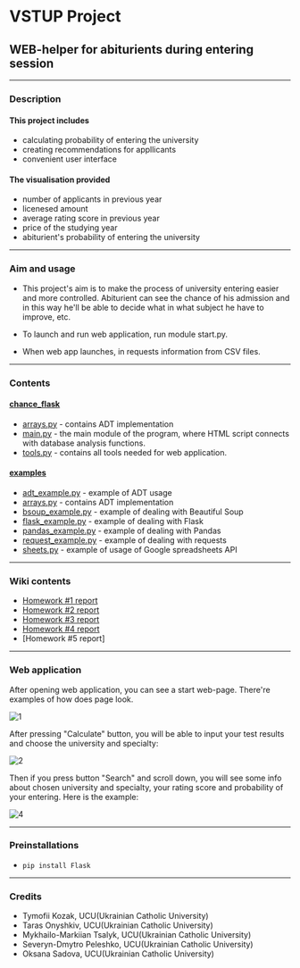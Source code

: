 # VSTUP Project
## WEB-helper for abiturients during entering session
***
### Description
#### This project includes
* calculating probability of entering the university
* creating recommendations for appllicants
* convenient user interface

#### The visualisation provided
* number of applicants in previous year
* licenesed amount
* average rating score in previous year
* price of the studying year
* abiturient's probability of entering the university
***
### Aim and usage
* This project's aim is to make the process of university entering easier and more controlled. Abiturient can see the chance of his admission and in this way he'll be able to decide what in what subject he have to improve, etc.

* To launch and run web application, run module start.py.
* When web app launches, in requests information from CSV files.
***
### Contents
#### [chance_flask](https://github.com/Tsalyk/vstup_project/tree/main/chance_flask)
* [arrays.py](https://github.com/Tsalyk/vstup_project/blob/main/chance_flask/arrays.py) - contains ADT implementation
* [main.py](https://github.com/Tsalyk/vstup_project/blob/main/chance_flask/main.py) - the main module of the program, where HTML script connects with database analysis functions.
* [tools.py](https://github.com/Tsalyk/vstup_project/blob/main/chance_flask/tools.py) - contains all tools needed for web application.
#### [examples](https://github.com/Tsalyk/vstup_project/tree/main/examples)
* [adt_example.py](https://github.com/Tsalyk/vstup_project/blob/main/examples/adt_example.py) - example of ADT usage
* [arrays.py](https://github.com/Tsalyk/vstup_project/blob/main/examples/arrays.py) - contains ADT implementation
* [bsoup_example.py](https://github.com/Tsalyk/vstup_project/blob/main/examples/bsoup_example.py) - example of dealing with Beautiful Soup
* [flask_example.py](https://github.com/Tsalyk/vstup_project/blob/main/examples/flask_example.py) - example of dealing with Flask
* [pandas_example.py](https://github.com/Tsalyk/vstup_project/blob/main/examples/pandas_example.py) - example of dealing with Pandas
* [request_example.py](https://github.com/Tsalyk/vstup_project/blob/main/examples/request_example.py) - example of dealing with requests
* [sheets.py](https://github.com/Tsalyk/vstup_project/blob/main/examples/sheets.py) - example of usage of Google spreadsheets API
***
### Wiki contents
* [Homework #1 report](https://github.com/Tsalyk/vstup_project/wiki/1.-%D0%A0%D0%B5%D0%B7%D1%83%D0%BB%D1%8C%D1%82%D0%B0%D1%82%D0%B8-%D0%B2%D0%B8%D0%BA%D0%BE%D0%BD%D0%B0%D0%BD%D0%BD%D1%8F-%D0%B4%D0%BE%D0%BC%D0%B0%D1%88%D0%BD%D1%8C%D0%BE%D0%B3%D0%BE-%D0%B7%D0%B0%D0%B2%D0%B4%D0%B0%D0%BD%D0%BD%D1%8F-%E2%84%961)
* [Homework #2 report](https://github.com/Tsalyk/vstup_project/wiki/2.-%D0%A0%D0%B5%D0%B7%D1%83%D0%BB%D1%8C%D1%82%D0%B0%D1%82%D0%B8-%D0%B2%D0%B8%D0%BA%D0%BE%D0%BD%D0%B0%D0%BD%D0%BD%D1%8F-%D0%B4%D0%BE%D0%BC%D0%B0%D1%88%D0%BD%D1%8C%D0%BE%D0%B3%D0%BE-%D0%B7%D0%B0%D0%B2%D0%B4%D0%B0%D0%BD%D0%BD%D1%8F-%E2%84%962)
* [Homework #3 report](https://github.com/Tsalyk/vstup_project/wiki/3.-%D0%A0%D0%B5%D0%B7%D1%83%D0%BB%D1%8C%D1%82%D0%B0%D1%82%D0%B8-%D0%B2%D0%B8%D0%BA%D0%BE%D0%BD%D0%B0%D0%BD%D0%BD%D1%8F-%D0%B4%D0%BE%D0%BC%D0%B0%D1%88%D0%BD%D1%8C%D0%BE%D0%B3%D0%BE-%D0%B7%D0%B0%D0%B2%D0%B4%D0%B0%D0%BD%D0%BD%D1%8F-%E2%84%963)
* [Homework #4 report](https://github.com/Tsalyk/vstup_project/wiki/4.-%D0%A0%D0%B5%D0%B7%D1%83%D0%BB%D1%8C%D1%82%D0%B0%D1%82%D0%B8-%D0%B2%D0%B8%D0%BA%D0%BE%D0%BD%D0%B0%D0%BD%D0%BD%D1%8F-%D0%B4%D0%BE%D0%BC%D0%B0%D1%88%D0%BD%D1%8C%D0%BE%D0%B3%D0%BE-%D0%B7%D0%B0%D0%B2%D0%B4%D0%B0%D0%BD%D0%BD%D1%8F-%E2%84%964)
* [Homework #5 report]
***
### Web application
After opening web application, you can see a start web-page. There're examples of how does page look.


![1](https://user-images.githubusercontent.com/74105219/118358297-d5137780-b586-11eb-97f2-adfa68619f38.jpg)




After pressing "Calculate" button, you will be able to input your test results and choose the university and specialty:


![2](https://user-images.githubusercontent.com/74105219/118358382-32a7c400-b587-11eb-9879-04469ecaf47b.jpg)




Then if you press button "Search" and scroll down, you will see some info about chosen university and specialty, your rating score and probability of your entering. Here is the example:


![4](https://user-images.githubusercontent.com/74105219/118358478-a1851d00-b587-11eb-8805-9fbd21ddd973.jpg)

***
### Preinstallations
* <code>pip install Flask</code>
***
### Credits
* Tymofii Kozak, UCU(Ukrainian Catholic University)
* Taras Onyshkiv, UCU(Ukrainian Catholic University)
* Mykhailo-Markiian Tsalyk, UCU(Ukrainian Catholic University)
* Severyn-Dmytro Peleshko, UCU(Ukrainian Catholic University)
* Oksana Sadova, UCU(Ukrainian Catholic University)
